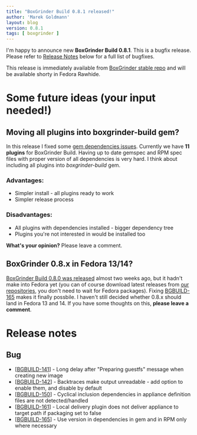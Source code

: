 ```yaml
---
title: "BoxGrinder Build 0.8.1 released!"
author: 'Marek Goldmann'
layout: blog
version: 0.8.1
tags: [ boxgrinder ]
---
```


I'm happy to announce new **BoxGrinder Build 0.8.1**. This is a bugfix release. Please refer to
[Release Notes][release_notes] below for a full list of bugfixes.

This release is immediately available from [BoxGrinder stable repo][repos] and will be available shorty in Fedora Rawhide.

# Some future ideas (your input needed!)

## Moving all plugins into boxgrinder-build gem?

In this release I fixed some [gem dependencies issues][BGBUILD-165]. Currently we have **11 plugins** for BoxGrinder Build. Having up to date
gemspec and RPM spec files with proper version of all dependencies is very hard. I think about including all
plugins into *boxgrinder-build* gem.

### Advantages:

* Simpler install - all plugins ready to work
* Simpler release process

### Disadvantages:

* All plugins with dependencies installed - bigger dependency tree
* Plugins you're not interested in would be installed too

**What's your opinion?** Please leave a comment.

## BoxGrinder 0.8.x in Fedora 13/14?

[BoxGrinder Build 0.8.0 was released][0.8.0] almost two weeks ago, but it hadn't make into Fedora yet (you can of course
download latest releases from [our repositories][repos], you don't need to wait for Fedora packages). Fixing
[BGBUILD-165] makes it finally possbile. I haven't still decided whether 0.8.x should land in Fedora 13 and 14.
If you have some thoughts on this, **please leave a comment**.

# Release notes

## Bug

* [[BGBUILD-141]] - Long delay after "Preparing guestfs" message when creating new image
* [[BGBUILD-142](https://issues.jboss.org/browse/BGBUILD-142)] - Backtraces make output unreadable - add option to enable them, and disable by default
* [[BGBUILD-150](https://issues.jboss.org/browse/BGBUILD-150)] - Cyclical inclusion dependencies in appliance definition files are not detected/handled
* [[BGBUILD-161](https://issues.jboss.org/browse/BGBUILD-161)] - Local delivery plugin does not deliver appliance to target path if packaging set to false
* [[BGBUILD-165]] - Use version in dependencies in gem and in RPM only where necessary

[0.8.0]: /blog/2011/02/09/boxgrinder-build-0-8-0-released-finally/
[release_notes]: #Release_notes
[repos]: /tutorials/boxgrinder-rpm-repositories/
[BGBUILD-141]: https://issues.jboss.org/browse/BGBUILD-141
[BGBUILD-165]: https://issues.jboss.org/browse/BGBUILD-165